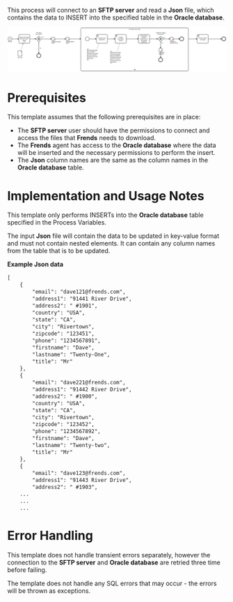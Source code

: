 This process will connect to an **SFTP server** and read a **Json** file, which contains  the data to INSERT into the specified table in the **Oracle database**.

![Template](assets/Json_file_from_SFTP_server_to_Oracle_DB_Insert.svg)

# Prerequisites

This template assumes that the following prerequisites are in place:

- The **SFTP server** user should have the permissions to connect and access 
  the files that **Frends** needs to download.
- The **Frends** agent has access to the **Oracle database** where the data will be inserted and the necessary permissions to perform the insert.
- The **Json** column names are the same as the column names in the **Oracle database** table.

# Implementation and Usage Notes

This template only performs INSERTs into the **Oracle database** table specified in the Process Variables.

The input **Json** file will contain the data to be updated in key-value format and must not contain nested elements.
It can contain any column names from the table that is to be updated.

**Example Json data**

```
[
	{
		"email": "dave121@frends.com",
		"address1": "91441 River Drive",
		"address2": " #1901",
		"country": "USA",
		"state": "CA",
		"city": "Rivertown",
		"zipcode": "123451",
		"phone": "1234567891",
		"firstname": "Dave",
		"lastname": "Twenty-One",
		"title": "Mr"
	},
	{
		"email": "dave221@frends.com",
		"address1": "91442 River Drive",
		"address2": " #1900",
		"country": "USA",
		"state": "CA",
		"city": "Rivertown",
		"zipcode": "123452",
		"phone": "1234567892",
		"firstname": "Dave",
		"lastname": "Twenty-two",
		"title": "Mr"
	},
	{
		"email": "dave123@frends.com",
		"address1": "91443 River Drive",
		"address2": " #1903",
	...
	...
	...
```

# Error Handling

This template does not handle transient errors separately, however the connection to the **SFTP server** and **Oracle database** are retried three time before failing.

The template does not handle any SQL errors that may occur - the errors will be thrown as exceptions.
